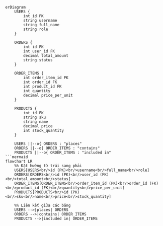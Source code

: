 ```mermaid
erDiagram
    USERS {
        int id PK
        string username
        string full_name
        string role
    }

    ORDERS {
        int id PK
        int user_id FK
        decimal total_amount
        string status
    }

    ORDER_ITEMS {
        int order_item_id PK
        int order_id FK
        int product_id FK
        int quantity
        decimal price_per_unit
    }

    PRODUCTS {
        int id PK
        string sku
        string name
        decimal price
        int stock_quantity
    }

    USERS ||--o{ ORDERS : "places"
    ORDERS ||--o{ ORDER_ITEMS : "contains"
    PRODUCTS ||--o{ ORDER_ITEMS : "included in"
```mermaid
flowchart LR
    %% Đặt hướng từ trái sang phải
    USERS[USERS<br/>id (PK)<br/>username<br/>full_name<br/>role]
    ORDERS[ORDERS<br/>id (PK)<br/>user_id (FK)<br/>total_amount<br/>status]
    ORDER_ITEMS[ORDER_ITEMS<br/>order_item_id (PK)<br/>order_id (FK)<br/>product_id (FK)<br/>quantity<br/>price_per_unit]
    PRODUCTS[PRODUCTS<br/>id (PK)<br/>sku<br/>name<br/>price<br/>stock_quantity]

    %% Liên kết giữa các bảng
    USERS -->|places| ORDERS
    ORDERS -->|contains| ORDER_ITEMS
    PRODUCTS -->|included in| ORDER_ITEMS

